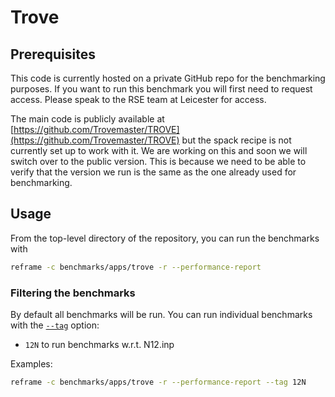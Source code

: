 # Trove

## Prerequisites

This code is currently hosted on a private GitHub repo for the benchmarking purposes. If you want to run this benchmark you will
first need to request access. Please speak to the RSE team at Leicester for access.

The main code is publicly available at [https://github.com/Trovemaster/TROVE](https://github.com/Trovemaster/TROVE) but the
spack recipe is not currently set up to work with it. We are working on this and soon we will switch over to the public version.
This is because we need to be able to verify that the version we run is the same as the one already used for benchmarking.

## Usage

From the top-level directory of the repository, you can run the benchmarks with

```sh
reframe -c benchmarks/apps/trove -r --performance-report
```

### Filtering the benchmarks

By default all benchmarks will be run. You can run individual benchmarks with the
[`--tag`](https://reframe-hpc.readthedocs.io/en/stable/manpage.html#cmdoption-0) option:

* `12N` to run benchmarks w.r.t. N12.inp

Examples:

```sh
reframe -c benchmarks/apps/trove -r --performance-report --tag 12N
```
